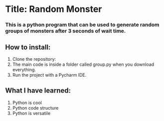 # Title: Random Monster 
### This is a python program that can be used to generate random groups of monsters after 3 seconds of wait time.

## How to install:
1. Clone the repository: 
2. The main code is inside a folder called group.py when you download everything.
3. Run the project with a Pycharm IDE.

## What I have learned: 
1. Python is cool
2. Python code structure
3. Python is versatile
